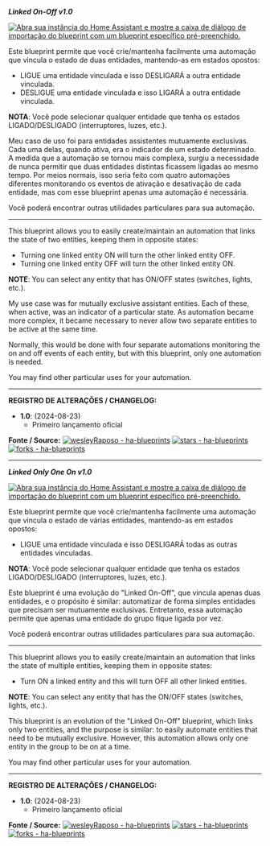 ***Linked On-Off v1.0***

[![Abra sua instância do Home Assistant e mostre a caixa de diálogo de importação do blueprint com um blueprint específico pré-preenchido.](https://my.home-assistant.io/badges/blueprint_import.svg)](https://my.home-assistant.io/redirect/blueprint_import/?blueprint_url=https%3A%2F%2Fgithub.com%2FwesleyRaposo%2Fha-blueprints%2Fblob%2Fmain%2Fha-blueprint-linked-on-off.yaml)

Este blueprint permite que você crie/mantenha facilmente uma automação que vincula o estado de duas entidades, mantendo-as em estados opostos:
- LIGUE uma entidade vinculada e isso DESLIGARÁ a outra entidade vinculada.
- DESLIGUE uma entidade vinculada e isso LIGARÁ a outra entidade vinculada.

**NOTA**: Você pode selecionar qualquer entidade que tenha os estados LIGADO/DESLIGADO (interruptores, luzes, etc.).

Meu caso de uso foi para entidades assistentes mutuamente exclusivas. Cada uma delas, quando ativa, era o indicador de um estado determinado. A medida que a automação se tornou mais complexa, surgiu a necessidade de nunca permitir que duas entidades distintas ficassem ligadas ao mesmo tempo. 
Por meios normais, isso seria feito com quatro automações diferentes monitorando os eventos de ativação e desativação de cada entidade, mas com esse blueprint apenas uma automação é necessária.

Você poderá encontrar outras utilidades particulares para sua automação.

-----------

This blueprint allows you to easily create/maintain an automation that links the state of two entities, keeping them in opposite states:
- Turning one linked entity ON will turn the other linked entity OFF.
- Turning one linked entity OFF will turn the other linked entity ON.

**NOTE**: You can select any entity that has ON/OFF states (switches, lights, etc.).

My use case was for mutually exclusive assistant entities. Each of these, when active, was an indicator of a particular state. As automation became more complex, it became necessary to never allow two separate entities to be active at the same time.

Normally, this would be done with four separate automations monitoring the on and off events of each entity, but with this blueprint, only one automation is needed.

You may find other particular uses for your automation.

-----------

**REGISTRO DE ALTERAÇÕES / CHANGELOG:**
  - **1.0**: (2024-08-23)
    - Primeiro lançamento oficial
	
**Fonte / Source:**
[![wesleyRaposo - ha-blueprints](https://img.shields.io/static/v1?label=alexdelprete&message=ha-blueprints&color=blue&logo=github)](https://github.com/wesleyRaposo/ha-blueprints/blob/main/ha-blueprint-linked-on-off.yaml "Go to GitHub repo") [![stars - ha-blueprints](https://img.shields.io/github/stars/alexdelprete/ha-blueprints?style=social)](https://github.com/wesleyRaposo/ha-blueprints) [![forks - ha-blueprints](https://img.shields.io/github/forks/alexdelprete/ha-blueprints?style=social)](https://github.com/wesleyRaposo/ha-blueprints)

-----------

***Linked Only One On v1.0***

[![Abra sua instância do Home Assistant e mostre a caixa de diálogo de importação do blueprint com um blueprint específico pré-preenchido.](https://my.home-assistant.io/badges/blueprint_import.svg)](https://my.home-assistant.io/redirect/blueprint_import/?blueprint_url=https%3A%2F%2Fgithub.com%2FwesleyRaposo%2Fha-blueprints%2Fblob%2Fmain%2Fha-blueprint-linked-only-one-on.yaml)

Este blueprint permite que você crie/mantenha facilmente uma automação que vincula o estado de várias entidades, mantendo-as em estados opostos:
- LIGUE uma entidade vinculada e isso DESLIGARÁ todas as outras entidades vinculadas.

**NOTA**: Você pode selecionar qualquer entidade que tenha os estados LIGADO/DESLIGADO (interruptores, luzes, etc.).

Este blueprint é uma evolução do "Linked On-Off", que vincula apenas duas entidades, e o propósito é similar: automatizar de forma simples entidades que precisam ser mutuamente exclusivas. Entretanto, essa automação permite que apenas uma entidade do grupo fique ligada por vez.

Você poderá encontrar outras utilidades particulares para sua automação.

-----------

This blueprint allows you to easily create/maintain an automation that links the state of multiple entities, keeping them in opposite states:
- Turn ON a linked entity and this will turn OFF all other linked entities.

**NOTE**: You can select any entity that has the ON/OFF states (switches, lights, etc.).

This blueprint is an evolution of the "Linked On-Off" blueprint, which links only two entities, and the purpose is similar: to easily automate entities that need to be mutually exclusive. However, this automation allows only one entity in the group to be on at a time.

You may find other particular uses for your automation.

-----------

**REGISTRO DE ALTERAÇÕES / CHANGELOG:**
  - **1.0**: (2024-08-23)
    - Primeiro lançamento oficial
	
**Fonte / Source:**
[![wesleyRaposo - ha-blueprints](https://img.shields.io/static/v1?label=alexdelprete&message=ha-blueprints&color=blue&logo=github)](https://github.com/wesleyRaposo/ha-blueprints/blob/main/ha-blueprint-linked-on-off.yaml "Go to GitHub repo") [![stars - ha-blueprints](https://img.shields.io/github/stars/alexdelprete/ha-blueprints?style=social)](https://github.com/wesleyRaposo/ha-blueprints) [![forks - ha-blueprints](https://img.shields.io/github/forks/alexdelprete/ha-blueprints?style=social)](https://github.com/wesleyRaposo/ha-blueprints)

